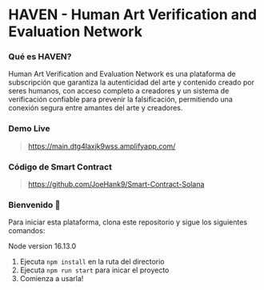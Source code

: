# HAVEN - Human Art Verification and Evaluation Network


### **Qué es HAVEN?**
Human Art Verification and Evaluation Network es una plataforma de subscripción que garantiza la autenticidad del arte y contenido creado por seres humanos, con acceso completo a creadores y un sistema de verificación confiable para prevenir la falsificación, permitiendo una conexión segura entre amantes del arte y creadores.

### Demo Live
> https://main.dtg4laxjk9wss.amplifyapp.com/

### Código de Smart Contract
> https://github.com/JoeHank9/Smart-Contract-Solana

### **Bienvenido 👋**
Para iniciar esta plataforma, clona este repositorio y sigue los siguientes comandos:

Node version 16.13.0

1. Ejecuta `npm install` en la ruta del directorio
2. Ejecuta `npm run start` para inicar el proyecto
3. Comienza a usarla!

